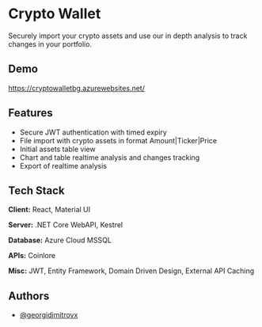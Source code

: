 
# Crypto Wallet

Securely import your crypto assets and use our in depth analysis to track changes in your portfolio.

## Demo

https://cryptowalletbg.azurewebsites.net/

## Features

- Secure JWT authentication with timed expiry
- File import with crypto assets in format Amount|Ticker|Price
- Initial assets table view
- Chart and table realtime analysis and changes tracking
- Export of realtime analysis

## Tech Stack

**Client:** React, Material UI

**Server:** .NET Core WebAPI, Kestrel

**Database:** Azure Cloud MSSQL

**APIs:** Coinlore

**Misc:** JWT, Entity Framework, Domain Driven Design, External API Caching

## Authors

- [@georgidimitrovx](https://www.linkedin.com/in/georgidimitrovx)
